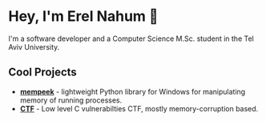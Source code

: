 # Hey, I'm Erel Nahum 👋

I'm a software developer and a Computer Science M.Sc. student in the Tel Aviv University.

## Cool Projects

- **[mempeek](https://github.com/ErelNahum/mempeek)** - lightweight Python library for Windows for manipulating memory of running processes.
- **[CTF](https://github.com/MajoRoth/ctf)** - Low level C vulnerabilties CTF, mostly memory-corruption based.
